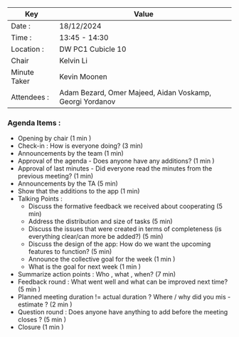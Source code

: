 | Key          | Value                                                    |
|--------------|----------------------------------------------------------|
| Date :       | 18/12/2024                                               |
| Time :       | 13:45 - 14:30                                            |
| Location :   | DW PC1 Cubicle 10                                        |
| Chair        | Kelvin Li                                                |
| Minute Taker | Kevin Moonen                                             |
| Attendees :  | Adam Bezard, Omer Majeed, Aidan Voskamp, Georgi Yordanov |

### Agenda Items :
- Opening by chair (1 min )
- Check-in : How is everyone doing? (3 min)
- Announcements by the team (1 min)
- Approval of the agenda - Does anyone have any additions? (1 min )
- Approval of last minutes - Did everyone read the minutes from the previous meeting? (1 min)
- Announcements by the TA (5 min)
- Show that the additions to the app (1 min)
- Talking Points :
    - Discuss the formative feedback we received about cooperating (5 min) 
    - Address the distribution and size of tasks (5 min)
    - Discuss the issues that were created in terms of completeness (is everything clear/can more be added?) (5 min)
    - Discuss the design of the app: How do we want the upcoming features to function? (5 min)
    - Announce the collective goal for the week (1 min )
    - What is the goal for next week (1 min )
- Summarize action points : Who , what , when? (7 min)
- Feedback round : What went well and what can be improved next time? (5 min )
- Planned meeting duration != actual duration ? Where / why did you mis - estimate ? (2 min )
- Question round : Does anyone have anything to add before the meeting closes ? (5 min )
- Closure (1 min )